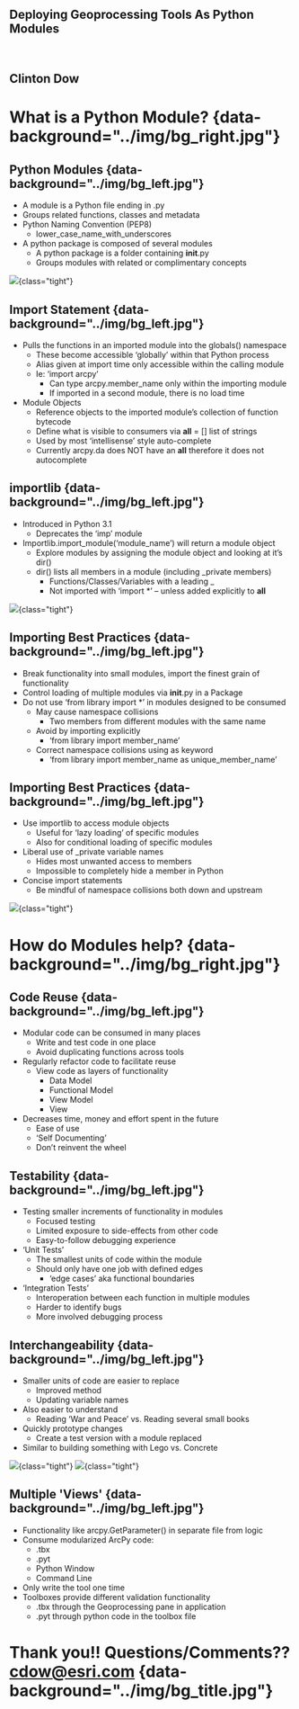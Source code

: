 <section data-background="../img/bg_title.jpg"">
<h1>Deploying Geoprocessing Tools As Python Modules</h1>
<br>
<h2>Clinton Dow</h2>
</section>

What is a Python Module? {data-background="../img/bg_right.jpg"}
============================================================

Python Modules {data-background="../img/bg_left.jpg"}
--------------------------------------------------------------------

- A module is a Python file ending in .py
- Groups related functions, classes and metadata
- Python Naming Convention (PEP8)
    - lower_case_name_with_underscores
- A python package is composed of several modules
    - A python package is a folder containing __init__.py
    - Groups modules with related or complimentary concepts

![](../img/folders.png){class="tight"}


Import Statement {data-background="../img/bg_left.jpg"}
---------------------------------------------------------------------------------------------------------------------

- Pulls the functions in an imported module into the globals() namespace
    - These become accessible ‘globally’ within that Python process
    - Alias given at import time only accessible within the calling module
    - Ie: ‘import arcpy’
        - Can type arcpy.member_name only within the importing module
        - If imported in a second module, there is no load time
- Module Objects
    - Reference objects to the imported module’s collection of function 
    bytecode
    - Define what is visible to consumers via __all__ = [] list of strings
    - Used by most ‘intellisense’ style auto-complete
    - Currently arcpy.da does NOT have an __all__ therefore it does not 
    autocomplete


importlib {data-background="../img/bg_left.jpg"}
------------------------------------------------------------------------------------------------------

- Introduced in Python 3.1
    - Deprecates the ‘imp’ module
- Importlib.import_module(‘module_name’) will return a module object
    - Explore modules by assigning the module object and looking at it’s dir()
    - dir() lists all members in a module (including _private members)
        - Functions/Classes/Variables with a leading _
        - Not imported with ‘import *’ – unless added explicitly to __all__

![](../img/pythonwindow.png){class="tight"} 


Importing Best Practices {data-background="../img/bg_left.jpg"}
------------------------------------------------------------------------

- Break functionality into small modules, import the finest grain of 
functionality
- Control loading of multiple modules via __init__.py in a Package
- Do not use ‘from library import *’ in modules designed to be consumed
    - May cause namespace collisions
        - Two members from different modules with the same name
    - Avoid by importing explicitly 
        - ‘from library import member_name’
    - Correct namespace collisions using as keyword
        - ‘from library import member_name as unique_member_name’


Importing Best Practices {data-background="../img/bg_left.jpg"}
------------------------------------------------------------------------

- Use importlib to access module objects
    - Useful for ‘lazy loading’ of specific modules
    - Also for conditional loading of specific modules
- Liberal use of _private variable names
    - Hides most unwanted access to members
    - Impossible to completely hide a member in Python
- Concise import statements 
    - Be mindful of namespace collisions both down and upstream
    
![](../img/collision.jpg){class="tight"}


How do Modules help? {data-background="../img/bg_right.jpg"}
============================================================

Code Reuse  {data-background="../img/bg_left.jpg"}
---------------------------------------------------------------

- Modular code can be consumed in many places
    - Write and test code in one place
    - Avoid duplicating functions across tools
- Regularly refactor code to facilitate reuse
    - View code as layers of functionality
        - Data Model
        - Functional Model
        - View Model
        - View
- Decreases time, money and effort spent in the future
    - Ease of use
    - ‘Self Documenting’
    - Don’t reinvent the wheel
    
    
Testability  {data-background="../img/bg_left.jpg"}
---------------------------------------------------------------

- Testing smaller increments of functionality in modules
    - Focused testing
    - Limited exposure to side-effects from other code
    - Easy-to-follow debugging experience
- ‘Unit Tests’
    - The smallest units of code within the module
    - Should only have one job with defined edges
        - ‘edge cases’ aka functional boundaries
- ‘Integration Tests’
    - Interoperation between each function in multiple modules
    - Harder to identify bugs
    - More involved debugging process


Interchangeability  {data-background="../img/bg_left.jpg"}
---------------------------------------------------------------

- Smaller units of code are easier to replace
    - Improved method
    - Updating variable names
- Also easier to understand
    - Reading ‘War and Peace’ vs. Reading several small books
- Quickly prototype changes
    - Create a test version with a module replaced
- Similar to building something with Lego vs. Concrete

![](../img/tome.jpg){class="tight"}
![](../img/books.png){class="tight"}


Multiple 'Views'  {data-background="../img/bg_left.jpg"}
---------------------------------------------------------------

- Functionality like arcpy.GetParameter() in separate file from logic
- Consume modularized ArcPy code:
    - .tbx
    - .pyt
    - Python Window
    - Command Line
- Only write the tool one time
- Toolboxes provide different validation functionality
    - .tbx through the Geoprocessing pane in application
    - .pyt through python code in the toolbox file


Thank you!! Questions/Comments?? cdow@esri.com {data-background="../img/bg_title.jpg"}
==============================================================================================